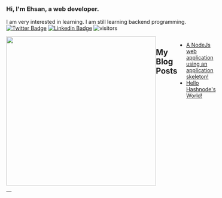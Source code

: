 ### Hi, I'm Ehsan, a web developer.

I am very interested in learning. I am still learning backend programming.
[![Twitter Badge](https://img.shields.io/badge/-@ehsanghaffarii-1ca0f1?style=flat&labelColor=1ca0f1&logo=twitter&logoColor=white&link=https://twitter.com/ehsanghaffarii)](https://twitter.com/ehsanghaffarii)  [![Linkedin Badge](https://img.shields.io/badge/-Ehsanghaffarii-blue?style=flat-square&logo=Linkedin&logoColor=white&link=https://www.linkedin.com/in/ehsanghaffarii/)](https://www.linkedin.com/in/ehsanghaffarii/)  ![visitors](https://visitor-badge.glitch.me/badge?page_id=ehsanghaffarii.visitor-badge)

<div style="display: flex">
<a href="https://github.com/ehsanghaffarii">
  <img width="400" align="center" src="https://github-readme-stats.vercel.app/api?username=ehsanghaffarii&count_private=true" /> 
</a>
  
  ## My Blog Posts
  
  <!-- BLOG-POST-LIST:START -->
- [A NodeJs web application using an application skeleton!](https://fotokar.ir/a-nodejs-web-application-using-an-application-skeleton)
- [Hello Hashnode's World!](https://fotokar.ir/hello-hashnodes-world)
<!-- BLOG-POST-LIST:END -->
</div>
